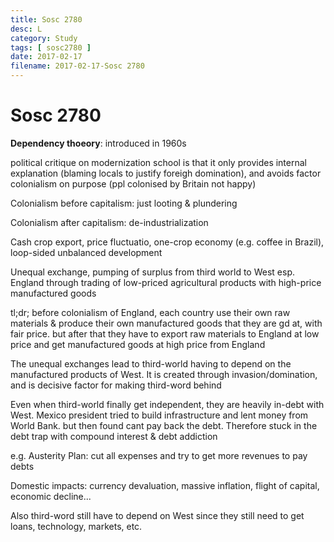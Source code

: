 ```yaml
---
title: Sosc 2780
desc: L
category: Study
tags: [ sosc2780 ]
date: 2017-02-17
filename: 2017-02-17-Sosc 2780
---
```


# Sosc 2780

**Dependency thoeory**: introduced in 1960s

political critique on modernization school is that it only provides internal explanation (blaming locals to justify foreigh domination), and avoids factor colonialism on purpose (ppl colonised by Britain not happy)



Colonialism before capitalism: just looting & plundering

Colonialism after capitalism: de-industrialization

Cash crop export, price fluctuatio, one-crop economy (e.g. coffee in Brazil), loop-sided unbalanced development

Unequal exchange, pumping of surplus from third world to West esp. England through trading of low-priced agricultural products with high-price manufactured goods



tl;dr;	before colonialism of England, each country use their own raw materials & produce their own manufactured goods that they are gd at, with fair price. but after that they have to export raw materials to England at low price and get manufactured goods at high price from England

The unequal exchanges lead to third-world having to depend on the manufactured products of West.  It is created through invasion/domination, and is decisive factor for making third-word behind 

Even when third-world finally get independent, they are heavily in-debt with West. Mexico president tried to  build infrastructure and lent money from World Bank. but then found cant pay back the debt. Therefore stuck in the debt trap with compound interest & debt addiction

e.g. Austerity Plan: cut all expenses and try to get more revenues to pay debts

Domestic impacts: currency devaluation, massive inflation, flight of capital, economic decline...

Also third-word still have to depend on West since they still need to get loans, technology, markets, etc.